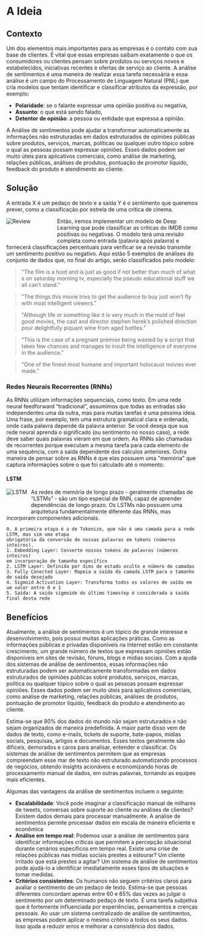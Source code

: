 # A Ideia

## Contexto

Um dos elementos mais importantes para as empresas é o contato com sua base de clientes. É vital que essas empresas saibam exatamente o que os consumidores ou clientes pensam sobre produtos ou serviços novos e estabelecidos, iniciativas recentes e ofertas de serviço ao cliente. A análise de sentimentos é uma maneira de realizar essa tarefa necessária e essa análise é um campo do Processamento de Linguagem Natural (PNL) que cria modelos que tentam identificar e classificar atributos da expressão, por exemplo:

- **Polaridade**: se o falante expressar uma opinião positiva ou negativa,
- **Assunto**: o que está sendo falado,
- **Detentor de opinião**: a pessoa ou entidade que expressa a opinião.

A Análise de sentimentos pode ajudar a transformar automaticamente as informações não estruturadas em dados estruturados de opiniões públicas sobre produtos, serviços, marcas, políticas ou qualquer outro tópico sobre o qual as pessoas possam expressar opiniões. Esses dados podem ser muito úteis para aplicativos comerciais, como análise de marketing, relações públicas, análises de produtos, pontuação de promotor líquido, feedback do produto e atendimento ao cliente.

## Solução

A entrada X é um pedaço de texto e a saída Y é o sentimento que queremos prever, como a classificação por estrela de uma crítica de cinema.

<img src="_media/review.png"
     alt="Review"
     style="float: left; margin-right: 70px; margin-bottom: 50px" />



Então, iremos implementar um modelo de Deep Learning que pode classificar as críticas do IMDB como positivas ou negativas. O modelo terá uma revisão completa como entrada (palavra após palavra) e fornecerá classificações percentuais para verificar se a revisão transmite um sentimento positivo ou negativo. Aqui estão 5 exemplos de análises do conjunto de dados que, no final do artigo, serão classificados pelo modelo:

> "The film is a hoot and is just as good if not better than much of what s on saturday morning tv, especially the pseudo educational stuff we all can’t stand.” 
 
> "The things this movie tries to get the audience to buy just won’t fly with most intelligent viewers.”

> "Although life or something like it is very much in the mold of feel good movies, the cast and director stephen herek’s polished direction pour delightfully piquant wine from aged bottles.”
 
> "This is the case of a pregnant premise being wasted by a script that takes few chances and manages to insult the intelligence of everyone in the audience.”
 
> "One of the finest most humane and important holocaust movies ever made."

### Redes Neurais Recorrentes (RNNs)

As RNNs utilizam informações sequenciais, como texto. Em uma rede neural feedforward “tradicional”, assumimos que todas as entradas são independentes uma da outra, mas para muitas tarefas é uma péssima ideia. Uma frase, por exemplo, tem uma estrutura gramatical clara e ordenada, onde cada palavra depende da palavra anterior. Se você deseja que sua rede neural aprenda o significado (ou sentimento no nosso caso), a rede deve saber quais palavras vieram em que ordem.
As RNNs são chamadas de recorrentes porque executam a mesma tarefa para cada elemento de uma sequência, com a saída dependente dos cálculos anteriores. Outra maneira de pensar sobre as RNNs é que elas possuem uma "memória" que captura informações sobre o que foi calculado até o momento.

#### LSTM

<img src="_media/lstm.png"
     alt="LSTM"
     style="float: left; margin-right: 10px; margin-bottom: 50px" />


As redes de memória de longo prazo - geralmente chamadas de “LSTMs” - são um tipo especial de RNN, capaz de aprender dependências de longo prazo. Os LSTMs não possuem uma arquitetura fundamentalmente diferente das RNNs, mas incorporam componentes adicionais.

    0. A primeira etapa é a de Tokenize, que não é uma camada para a rede LSTM, mas sim uma etapa
    obrigatória da conversão de nossas palavras em tokens (números inteiros).
    1. Embedding Layer: Converte nossos tokens de palavras (números inteiros)
    em incorporação de tamanho específico
    2. LSTM Layer: Definida por dims de estado oculto e número de camadas
    3. Fully Conected Layer: Mapeia a saída da camada LSTM para o tamanho de saída desejado
    4. Sigmoid Activation Layer: Transforma todos os valores de saída em um valor entre 0 e 1 
    5. Saída: A saída sigmoide do último timestep é considerada a saída final desta rede


## Benefícios

Atualmente, a análise de sentimentos é um tópico de grande interesse e desenvolvimento, pois possui muitas aplicações práticas. Como as informações públicas e privadas disponíveis na Internet estão em constante crescimento, um grande número de textos que expressam opiniões estão disponíveis em sites de revisão, fóruns, blogs e mídias sociais. Com a ajuda dos sistemas de análise de sentimentos, essas informações não estruturadas podem ser automaticamente transformadas em dados estruturados de opiniões públicas sobre produtos, serviços, marcas, política ou qualquer tópico sobre o qual as pessoas possam expressar opiniões. Esses dados podem ser muito úteis para aplicativos comerciais, como análise de marketing, relações públicas, análises de produtos, pontuação de promotor líquido, feedback do produto e atendimento ao cliente.

Estima-se que 80% dos dados do mundo não sejam estruturados e não sejam organizados de maneira predefinida. A maior parte disso vem de dados de texto, como e-mails, tickets de suporte, bate-papos, mídias sociais, pesquisas, artigos e documentos. Esses textos geralmente são difíceis, demorados e caros para analisar, entender e classificar. Os sistemas de análise de sentimentos permitem que as empresas compreendam esse mar de texto não estruturado automatizando processos de negócios, obtendo insights acionáveis e economizando horas de processamento manual de dados, em outras palavras, tornando as equipes mais eficientes.

Algumas das vantagens da análise de sentimentos incluem o seguinte:
- **Escalabilidade**: Você pode imaginar a classificação manual de milhares de tweets, conversas sobre suporte ao cliente ou análises de clientes? Existem dados demais para processar manualmente. A análise de sentimentos permite processar dados em escala de maneira eficiente e econômica
- **Análise em tempo real**: Podemos usar a análise de sentimentos para identificar informações críticas que permitem a percepção situacional durante cenários específicos em tempo real. Existe uma crise de relações públicas nas mídias sociais prestes a estourar? Um cliente irritado que está prestes a agitar? Um sistema de análise de sentimentos pode ajudá-lo a identificar imediatamente esses tipos de situações e tomar medidas.
- **Critérios consistentes**: Os humanos não seguem critérios claros para avaliar o sentimento de um pedaço de texto. Estima-se que pessoas diferentes concordam apenas entre 60 e 65% das vezes ao julgar o sentimento por um determinado pedaço de texto. É uma tarefa subjetiva que é fortemente influenciada por experiências, pensamentos e crenças pessoais. Ao usar um sistema centralizado de análise de sentimentos, as empresas podem aplicar o mesmo critério a todos os seus dados. Isso ajuda a reduzir erros e melhorar a consistência dos dados.